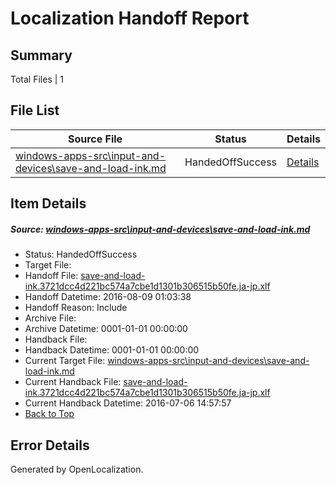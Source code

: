 # <a name='report-top'></a> Localization Handoff Report

## Summary
 Total Files | 1

## File List
 Source File | Status | Details 
 ----------- | ------ | ------- 
 [windows-apps-src\input-and-devices\save-and-load-ink.md](https://github.com/Microsoft/windows-apps/blob/24817e6d6a5a43493a6b64247942ba9faabfbc28/windows-apps-src/input-and-devices/save-and-load-ink.md) | HandedOffSuccess | [Details](#c220063f7ddd102e1157d477914ac062457a74084288)

## Item Details
##### <a name='c220063f7ddd102e1157d477914ac062457a74084288'></a> Source: [windows-apps-src\input-and-devices\save-and-load-ink.md](https://github.com/Microsoft/windows-apps/blob/24817e6d6a5a43493a6b64247942ba9faabfbc28/windows-apps-src/input-and-devices/save-and-load-ink.md)
* Status: HandedOffSuccess
* Target File: 
* Handoff File: [save-and-load-ink.3721dcc4d221bc574a7cbe1d1301b306515b50fe.ja-jp.xlf](https://github.com/Microsoft/WDG.handoff/blob/6166493dc2f37d3582ec3b21cb3fd730e01bdabc/ol-handoff/Microsoft/windows-apps.ja-jp/master/save-and-load-ink.3721dcc4d221bc574a7cbe1d1301b306515b50fe.ja-jp.xlf)
* Handoff Datetime: 2016-08-09 01:03:38
* Handoff Reason: Include
* Archive File: 
* Archive Datetime: 0001-01-01 00:00:00
* Handback File: 
* Handback Datetime: 0001-01-01 00:00:00
* Current Target File: [windows-apps-src\input-and-devices\save-and-load-ink.md](https://github.com/Microsoft/windows-apps.ja-jp/blob/50184089ee68f46cd2f416adf3a3994777b91210/windows-apps-src/input-and-devices/save-and-load-ink.md)
* Current Handback File: [save-and-load-ink.3721dcc4d221bc574a7cbe1d1301b306515b50fe.ja-jp.xlf](https://github.com/Microsoft/WDG.handback/blob/4b30c8e256811740592ee2bde985c1f06955abde/ol-handback/Microsoft/windows-apps.ja-jp/master/save-and-load-ink.3721dcc4d221bc574a7cbe1d1301b306515b50fe.ja-jp.xlf)
* Current Handback Datetime: 2016-07-06 14:57:57
* [Back to Top](#report-top)


## Error Details

Generated by OpenLocalization.

